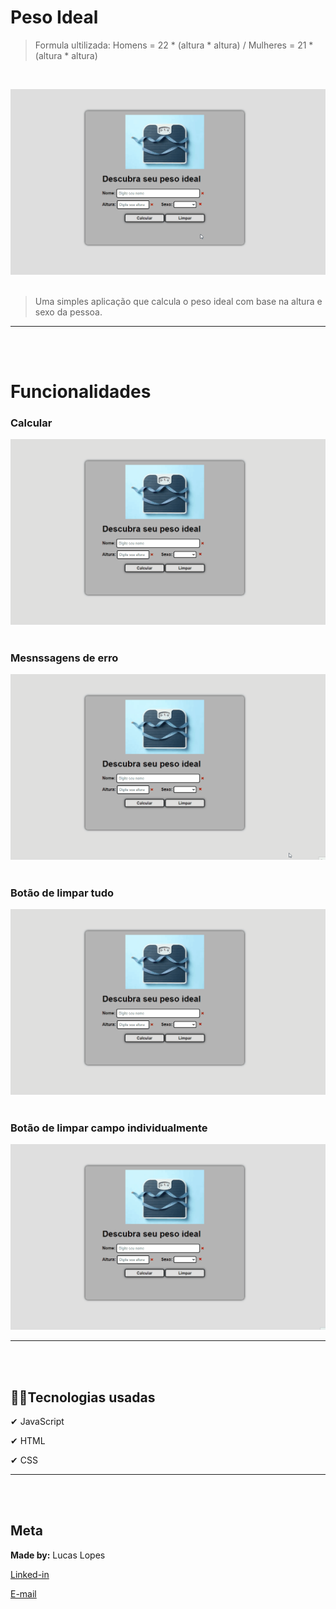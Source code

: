 # Peso Ideal
>Formula ultilizada: Homens = 22 * (altura * altura) / Mulheres = 21 * (altura * altura) 
<br/>

![Peso Ideal](img/readme/pi.gif)
<br/><br/>
>Uma simples aplicação que calcula o peso ideal com base na altura e sexo da pessoa. 
---
<br/><br/>

# Funcionalidades

### Calcular
![Gif: Calcular](img/readme/calc.gif)
<br/><br/>

### Mesnssagens de erro
![Gif: Menssagens de erro](img/readme/erro.gif)
<br/><br/>

### Botão de limpar tudo
![Gif: Botão de limpar tudo](img/readme/limpar_tudo.gif)
<br/><br/>

### Botão de limpar campo individualmente
![Gif: Botão de limpar campo individualmente](img/readme/limpar.gif)
<br/>

----
<br/><br/>

## 👨‍💻Tecnologias usadas

✔ JavaScript

✔ HTML

✔ CSS


---
<br/><br/>

## Meta
**Made by:** Lucas Lopes

[Linked-in](https://www.linkedin.com/in/lucas-lopes-840965190/ "My Linked-in")

[E-mail](mailto:lucas.santos.pessoal@outlook.com "My e-mail")
